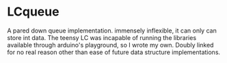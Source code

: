 # LCqueue
A pared down queue implementation. immensely inflexible, it can only can store int data. The teensy LC was incapable of running the libraries available through arduino's playground, so I wrote my own. Doubly linked for no real reason other than ease of future data structure implementations. 
